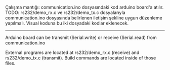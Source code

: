 Çalışma mantığı:
communication.ino dosyasındaki kod arduino board'a atılır.
TODO: 	rs232/demo_rx.c ve rs232/demo_tx.c dosyalarıyla communication.ino dosyasında belirlenen iletişim şekline uygun düzenleme yapılmalı.
		Visual koduna bu iki dosyadaki kodlar eklenecek.

***************

Arduino board can be transmit (Serial.write) or receive (Serial.read) from communication.ino

External programs are located at rs232/demo_rx.c (receive) and rs232/demo_tx.c (transmit). Build commands are located inside of those files.